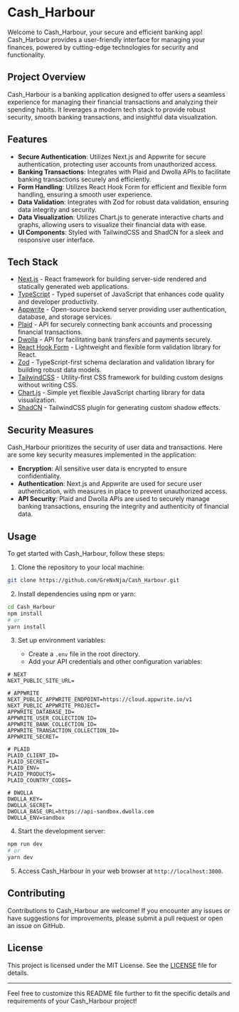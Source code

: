 # Cash_Harbour

Welcome to Cash_Harbour, your secure and efficient banking app! Cash_Harbour provides a user-friendly interface for managing your finances, powered by cutting-edge technologies for security and functionality.

## Project Overview

Cash_Harbour is a banking application designed to offer users a seamless experience for managing their financial transactions and analyzing their spending habits. It leverages a modern tech stack to provide robust security, smooth banking transactions, and insightful data visualization.

## Features

- **Secure Authentication**: Utilizes Next.js and Appwrite for secure authentication, protecting user accounts from unauthorized access.
- **Banking Transactions**: Integrates with Plaid and Dwolla APIs to facilitate banking transactions securely and efficiently.
- **Form Handling**: Utilizes React Hook Form for efficient and flexible form handling, ensuring a smooth user experience.
- **Data Validation**: Integrates with Zod for robust data validation, ensuring data integrity and security.
- **Data Visualization**: Utilizes Chart.js to generate interactive charts and graphs, allowing users to visualize their financial data with ease.
- **UI Components**: Styled with TailwindCSS and ShadCN for a sleek and responsive user interface.

## Tech Stack

- [Next.js](https://nextjs.org/) - React framework for building server-side rendered and statically generated web applications.
- [TypeScript](https://www.typescriptlang.org/) - Typed superset of JavaScript that enhances code quality and developer productivity.
- [Appwrite](https://appwrite.io/) - Open-source backend server providing user authentication, database, and storage services.
- [Plaid](https://plaid.com/) - API for securely connecting bank accounts and processing financial transactions.
- [Dwolla](https://www.dwolla.com/) - API for facilitating bank transfers and payments securely.
- [React Hook Form](https://react-hook-form.com/) - Lightweight and flexible form validation library for React.
- [Zod](https://github.com/colinhacks/zod) - TypeScript-first schema declaration and validation library for building robust data models.
- [TailwindCSS](https://tailwindcss.com/) - Utility-first CSS framework for building custom designs without writing CSS.
- [Chart.js](https://www.chartjs.org/) - Simple yet flexible JavaScript charting library for data visualization.
- [ShadCN](https://github.com/amblerwang/shadcn) - TailwindCSS plugin for generating custom shadow effects.

## Security Measures

Cash_Harbour prioritizes the security of user data and transactions. Here are some key security measures implemented in the application:

- **Encryption**: All sensitive user data is encrypted to ensure confidentiality.
- **Authentication**: Next.js and Appwrite are used for secure user authentication, with measures in place to prevent unauthorized access.
- **API Security**: Plaid and Dwolla APIs are used to securely manage banking transactions, ensuring the integrity and authenticity of financial data.

## Usage

To get started with Cash_Harbour, follow these steps:

1. Clone the repository to your local machine:

```bash
git clone https://github.com/GreNxNja/Cash_Harbour.git
```

2. Install dependencies using npm or yarn:

```bash
cd Cash_Harbour
npm install
# or
yarn install
```

3. Set up environment variables:

   - Create a `.env` file in the root directory.
   - Add your API credentials and other configuration variables:

```plaintext
# NEXT
NEXT_PUBLIC_SITE_URL=

# APPWRITE
NEXT_PUBLIC_APPWRITE_ENDPOINT=https://cloud.appwrite.io/v1
NEXT_PUBLIC_APPWRITE_PROJECT=
APPWRITE_DATABASE_ID=
APPWRITE_USER_COLLECTION_ID=
APPWRITE_BANK_COLLECTION_ID=
APPWRITE_TRANSACTION_COLLECTION_ID=
APPWRITE_SECRET=

# PLAID
PLAID_CLIENT_ID=
PLAID_SECRET=
PLAID_ENV=
PLAID_PRODUCTS=
PLAID_COUNTRY_CODES=

# DWOLLA
DWOLLA_KEY=
DWOLLA_SECRET=
DWOLLA_BASE_URL=https://api-sandbox.dwolla.com
DWOLLA_ENV=sandbox
```

4. Start the development server:

```bash
npm run dev
# or
yarn dev
```

5. Access Cash_Harbour in your web browser at `http://localhost:3000`.

## Contributing

Contributions to Cash_Harbour are welcome! If you encounter any issues or have suggestions for improvements, please submit a pull request or open an issue on GitHub.

## License

This project is licensed under the MIT License. See the [LICENSE](LICENSE) file for details.

---

Feel free to customize this README file further to fit the specific details and requirements of your Cash_Harbour project!
